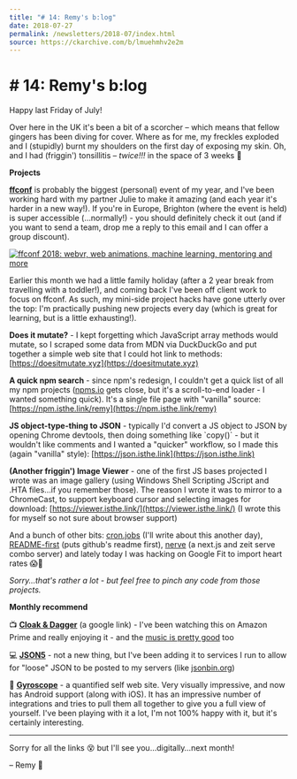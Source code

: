 ```yaml
---
title: "# 14: Remy's b:log"
date: 2018-07-27
permalink: /newsletters/2018-07/index.html
source: https://ckarchive.com/b/lmuehmhv2e2m
---
```


# # 14: Remy's b:log

Happy last Friday of July!

Over here in the UK it's been a bit of a scorcher – which means that fellow gingers has been diving for cover. Where as for me, my freckles exploded and I (stupidly) burnt my shoulders on the first day of exposing my skin. Oh, and I had (friggin') tonsillitis – _twice!!!_ in the space of 3 weeks 🤒

**Projects**

**[ffconf](https://2018.ffconf.org/?utm_source=blog&utm_medium=newsletter&utm_campaign=blog-14)** is probably the biggest (personal) event of my year, and I've been working hard with my partner Julie to make it amazing (and each year it's harder in a new way!). If you're in Europe, Brighton (where the event is held) is super accessible (…normally!) - you should definitely check it out (and if you want to send a team, drop me a reply to this email and I can offer a group discount).

[![ffconf 2018: webvr, web animations, machine learning, mentoring and more](https://convertkit.s3.amazonaws.com/assets/pictures/40116/1421355/content_ffconf.png)](https://2018.ffconf.org/?utm_source=blog&utm_medium=newsletter&utm_campaign=blog-14)



Earlier this month we had a little family holiday (after a 2 year break from travelling with a toddler!), and coming back I've been off client work to focus on ffconf. As such, my mini-side project hacks have gone utterly over the top: I'm practically pushing new projects every day (which is great for learning, but is a little exhausting!).

**Does it mutate?** - I kept forgetting which JavaScript array methods would mutate, so I scraped some data from MDN via DuckDuckGo and put together a simple web site that I could hot link to methods: [https://doesitmutate.xyz](https://doesitmutate.xyz)

**A quick npm search** - since npm's redesign, I couldn't get a quick list of all my npm projects ([npms.io](https://npms.io/) gets close, but it's a scroll-to-end loader - I wanted something quick). It's a single file page with "vanilla" source: [https://npm.isthe.link/remy](https://npm.isthe.link/remy)

**JS object-type-thing to JSON** - typically I'd convert a JS object to JSON by opening Chrome devtools, then doing something like \`copy(<pasted-content>)\` - but it wouldn't like comments and I wanted a "quicker" workflow, so I made this (again "vanilla" style): [https://json.isthe.link](https://json.isthe.link)

**(Another friggin') Image Viewer** - one of the first JS bases projected I wrote was an image gallery (using Windows Shell Scripting JScript and .HTA files…if you remember those). The reason I wrote it was to mirror to a ChromeCast, to support keyboard cursor and selecting images for download: [https://viewer.isthe.link/](https://viewer.isthe.link/) (I wrote this for myself so not sure about browser support)

And a bunch of other bits: [cron.jobs](https://cron.jobs) (I'll write about this another day), [README-first](https://gist.github.com/remy/057fac5e453eb06e11d0d53bb088c3f8) (puts github's readme first), [nerve](https://github.com/remy/nerve) (a next.js and zeit serve combo server) and lately today I was hacking on Google Fit to import heart rates 😱😬

_Sorry…that's rather a lot - but feel free to pinch any code from those projects._

**Monthly recommend**

📺 [**Cloak & Dagger**](https://www.google.co.uk/search?q=cloak%20and%20dagger) (a google link) - I've been watching this on Amazon Prime and really enjoying it - and the [music is pretty good](https://open.spotify.com/user/red101112/playlist/6p69x19EK91QhNoszLo2y5?si=86CwvROVSQGfaXI22Qnlsw) too

💻 [**JSON5**](https://json5.org/) - not a new thing, but I've been adding it to services I run to allow for "loose" JSON to be posted to my servers (like [jsonbin.org](https://jsonbin.org))

🔗 [**Gyroscope**](https://gyrosco.pe/) - a quantified self web site. Very visually impressive, and now has Android support (along with iOS). It has an impressive number of integrations and tries to pull them all together to give you a full view of yourself. I've been playing with it a lot, I'm not 100% happy with it, but it's certainly interesting.

* * *

Sorry for all the links 😵 but I'll see you…digitally…next month!

– Remy 👋
